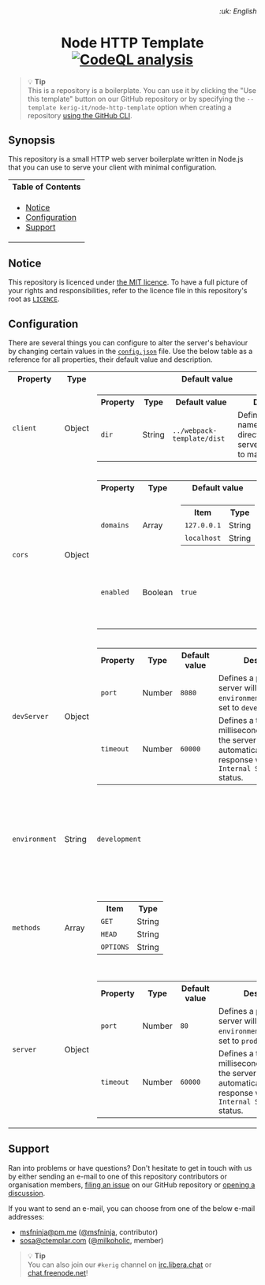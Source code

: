 <h6 align="right">
	<span>:uk: English</span> <!-- &#124; <a href="/README-xx.md">:xx: Xx</a> -->
</h6>

<h1 align="center">
	<span>Node HTTP Template</span><br />
	<!-- Workflow files/badges -->
	<a href="https://github.com/kerig-it/node-http-template/actions/workflows/codeql-analysis.yml">
		<img alt="CodeQL analysis" src="https://github.com/kerig-it/node-http-template/actions/workflows/codeql-analysis.yml/badge.svg" />
	</a>
</h1>

> :bulb: **Tip**<br />
> This is a repository is a boilerplate. You can use it by clicking the "Use this template" button on our GitHub repository or by specifying the `--template kerig-it/node-http-template` option when creating a repository [using the GitHub CLI](https://cli.github.com/manual/gh_repo_create).

## Synopsis

This repository is a small HTTP web server boilerplate written in Node.js that you can use to serve your client with minimal configuration.

<table/>
	<tr>
		<th>Table of Contents</th>
	</tr>
	<tr>
		<td>
			<ul>
				<li>
					<a href="#notice">Notice</a>
				</li>
				<li>
					<a href="#configuration">Configuration</a>
				</li>
				<li>
					<a href="#support">Support</a>
				</li>
			</ul>
		</td>
	</tr>
</table>

## Notice

This repository is licenced under [the MIT licence](https://mit-license.org). To have a full picture of your rights and responsibilities, refer to the licence file in this repository's root as [`LICENCE`](/LICENCE).

## Configuration

There are several things you can configure to alter the server's behaviour by changing certain values in the [`config.json`](/config.json) file. Use the below table as a reference for all properties, their default value and description.

<table>
	<tr>
		<th>Property</th>
		<th>Type</th>
		<th>Default value</th>
		<th>Description</th>
	</tr>
	<tr>
		<td><code>client</code></td>
		<td>Object</td>
		<td><table>
			<tr>
				<th>Property</th>
				<th>Type</th>
				<th>Default value</th>
				<th>Description</th>
			</tr>
			<tr>
				<td><code>dir</code></td>
				<td>String</td>
				<td><code>../webpack-template/dist</code></td>
				<td>Defines the path name to the client directory that the server is supposed to make public.</td>
			</tr>
		</table></td>
		<td>Holds properties about the client.</td>
	</tr>
	<tr>
		<td><code>cors</code></td>
		<td>Object</td>
		<td><table>
			<tr>
				<th>Property</th>
				<th>Type</th>
				<th>Default value</th>
				<th>Description</th>
			</tr>
			<tr>
				<td><code>domains</code></td>
				<td>Array</td>
				<td><table>
					<tr>
						<th>Item</th>
						<th>Type</th>
					</tr>
					<tr>
						<td><code>127.0.0.1</code></td>
						<td>String</td>
					</tr>
					<tr>
						<td><code>localhost</code></td>
						<td>String</td>
					</tr>
				</table></td>
				<td>Defines a list of whitelisted domain names for CORS header assignment.</td>
			</tr>
			<tr>
				<td><code>enabled</code></td>
				<td>Boolean</td>
				<td><code>true</code></td>
				<td>Defines whether the server should perform any CORS management.</td>
			</tr>
		</table></td>
		<td>Holds properties about CORS management.</td>
	</tr>
	<tr>
		<td><code>devServer</code></td>
		<td>Object</td>
		<td><table>
			<tr>
				<th>Property</th>
				<th>Type</th>
				<th>Default value</th>
				<th>Description</th>
			</tr>
			<tr>
				<td><code>port</code></td>
				<td>Number</td>
				<td><code>8080</code></td>
				<td>Defines a port that the server will listen on if the <code>environment</code> property is set to <code>development</code>.</td>
			</tr>
			<tr>
				<td><code>timeout</code></td>
				<td>Number</td>
				<td><code>60000</code></td>
				<td>Defines a timeout in milliseconds after which the server will automatically end the response with the <code>500 Internal Server Error</code> status.</td>
			</tr>
		</table></td>
		<td>Holds properties about the development server.</td>
	</tr>
	<tr>
		<td><code>environment</code></td>
		<td>String</td>
		<td><code>development</code></td>
		<td>Defines the environment of the server. The two possible values are <code>development</code> and <code>production</code>.</td>
	</tr>
	<tr>
		<td><code>methods</code></td>
		<td>Array</td>
		<td><table>
				<tr>
					<th>Item</th>
					<th>Type</th>
				</tr>
				<tr>
					<td><code>GET</code></td>
					<td>String</td>
				</tr>
				<tr>
					<td><code>HEAD</code></td>
					<td>String</td>
				</tr>
				<tr>
					<td><code>OPTIONS</code></td>
					<td>String</td>
				</tr>
			</table></td>
		<td>Defines a list of HTTP methods that the server will not reject with a <code>501 Not Implemented</code> status.</td>
	</tr>
	<tr>
		<td><code>server</code></td>
		<td>Object</td>
		<td><table>
			<tr>
				<th>Property</th>
				<th>Type</th>
				<th>Default value</th>
				<th>Description</th>
			</tr>
			<tr>
				<td><code>port</code></td>
				<td>Number</td>
				<td><code>80</code></td>
				<td>Defines a port that the server will listen on if the <code>environment</code> property is set to <code>production</code>.</td>
			</tr>
			<tr>
				<td><code>timeout</code></td>
				<td>Number</td>
				<td><code>60000</code></td>
				<td>Defines a timeout in milliseconds after which the server will automatically end the response with the <code>500 Internal Server Error</code> status.</td>
			</tr>
		</table></td>
		<td>Holds properties about the production server.</td>
	</tr>
</table>

## Support

Ran into problems or have questions? Don't hesitate to get in touch with us by either sending an e-mail to one of this repository contributors or organisation members, [filing an issue](https://github.com/kerig-it/node-http-template/issues/new/choose) on our GitHub repository or [opening a discussion](https://github.com/kerig-it/node-http-template/discussions/new).

If you want to send an e-mail, you can choose from one of the below e-mail addresses:

 - <msfninja@pm.me> ([@msfninja](https://github.com/msfninja), contributor)
 - <sosa@ctemplar.com> ([@milkoholic](https://github.com/milkoholic), member)

> :bulb: **Tip**<br />
> You can also join our `#kerig` channel on [irc.libera.chat](https://libera.chat) or [chat.freenode.net](https://freenode.net)!
